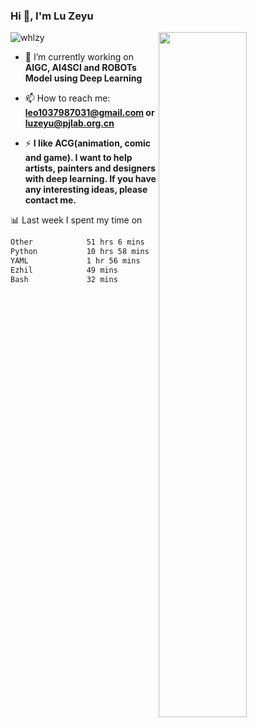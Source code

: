 ### Hi 👋, I'm Lu Zeyu

<img src="https://komarev.com/ghpvc/?username=whlzy&label=Profile%20views&color=0e75b6&style=flat" alt="whlzy" />
<img align="right" width="53%" src="https://github-readme-stats.vercel.app/api?username=whlzy&show_icons=true">

- 🔭 I’m currently working on **AIGC, AI4SCI and ROBOTs Model using Deep Learning**

- 📫 How to reach me: **leo1037987031@gmail.com or luzeyu@pjlab.org.cn**

- ⚡ **I like ACG(animation, comic and game). I want to help artists, painters and designers with deep learning. If you have any interesting ideas, please contact me.**

📊 Last week I spent my time on

<!--START_SECTION:waka-->

```txt
Other            51 hrs 6 mins   ███████████████████▒░░░░░   76.98 %
Python           10 hrs 58 mins  ████░░░░░░░░░░░░░░░░░░░░░   16.53 %
YAML             1 hr 56 mins    ▓░░░░░░░░░░░░░░░░░░░░░░░░   02.93 %
Ezhil            49 mins         ▒░░░░░░░░░░░░░░░░░░░░░░░░   01.25 %
Bash             32 mins         ▒░░░░░░░░░░░░░░░░░░░░░░░░   00.81 %
```

<!--END_SECTION:waka-->

